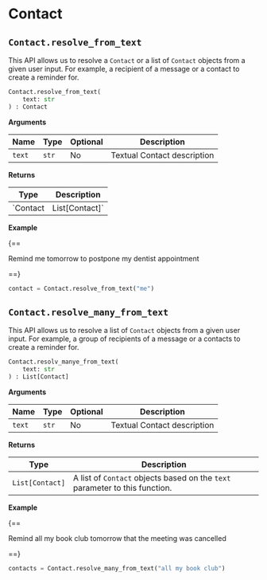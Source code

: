 # Contact

## `Contact.resolve_from_text`

This API allows us to resolve a `Contact` or a list of `Contact` objects from a given user input. For example, a recipient of a message or a contact to create a reminder for.

``` py
Contact.resolve_from_text(
    text: str
) : Contact
```

**Arguments**

| Name          | Type          | Optional  | Description                              |
| ------------- | --------------| --------- | ---------------------------------------- |
| `text`        | `str`         | No        | Textual Contact description        |

**Returns**

| Type          | Description       |
| ------------- | ----------------- |
| `Contact | List[Contact]`    | `Contact` object or a list of `Contact` objects based on the `text` parameter to this function. |

**Example**

{==

Remind me tomorrow to postpone my dentist appointment

==}

``` py
contact = Contact.resolve_from_text("me")
```

## `Contact.resolve_many_from_text`

This API allows us to resolve a list of `Contact` objects from a given user input. For example, a group of recipients of a message or a contacts to create a reminder for.

``` py
Contact.resolv_manye_from_text(
    text: str
) : List[Contact]
```

**Arguments**

| Name          | Type          | Optional  | Description                              |
| ------------- | --------------| --------- | ---------------------------------------- |
| `text`        | `str`         | No        | Textual Contact description        |

**Returns**

| Type          | Description       |
| ------------- | ----------------- |
| `List[Contact]`    | A list of `Contact` objects based on the `text` parameter to this function. |

**Example**

{==

Remind all my book club tomorrow that the meeting was cancelled

==}

``` py
contacts = Contact.resolve_many_from_text("all my book club")
```

